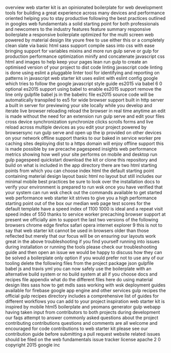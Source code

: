 overview web starter kit is an opinionated boilerplate for web development tools for building a great experience across many devices and performance oriented helping you to stay productive following the best practices outlined in googles web fundamentals a solid starting point for both professionals and newcomers to the industry features feature summary responsive boilerplate a responsive boilerplate optimized for the multi screen web powered by material design lite youre free to use either this or a completely clean slate via basic html sass support compile sass into css with ease bringing support for variables mixins and more run gulp serve or gulp for production performance optimization minify and concatenate javascript css html and images to help keep your pages lean run gulp to create an optimised version of your project to dist code linting javascript code linting is done using eslint a pluggable linter tool for identifying and reporting on patterns in javascript web starter kit uses eslint with eslint config google which tries to follow the google javascript style guide es2015 via babel 6 0 optional es2015 support using babel to enable es2015 support remove the line only gulpfile babel js in the babelrc file es2015 source code will be automatically transpiled to es5 for wide browser support built in http server a built in server for previewing your site locally while you develop and iterate live browser reloading reload the browser in real time anytime an edit is made without the need for an extension run gulp serve and edit your files cross device synchronization synchronize clicks scrolls forms and live reload across multiple devices as you edit your project powered by browsersync run gulp serve and open up the ip provided on other devices on your network offline support thanks to our baked in service worker pre caching sites deploying dist to a https domain will enjoy offline support this is made possible by sw precache pagespeed insights web performance metrics showing how well your site performs on mobile and desktop run gulp pagespeed quickstart download the kit or clone this repository and build on what is included in the app directory there are two html starting points from which you can choose index html the default starting point containing material design layout basic html no layout but still includes our minimal mobile best practices be sure to look over the installation docs to verify your environment is prepared to run wsk once you have verified that your system can run wsk check out the commands available to get started web performance web starter kit strives to give you a high performance starting point out of the box our median web page test scores for the default template have a speed index of 1100 1000 is ideal and a repeat visit speed index of 550 thanks to service worker precaching browser support at present we officially aim to support the last two versions of the following browsers chrome edge firefox safari opera internet explorer 9 this is not to say that web starter kit cannot be used in browsers older than those reflected but merely that our focus will be on ensuring our layouts work great in the above troubleshooting if you find yourself running into issues during installation or running the tools please check our troubleshooting guide and then open an issue we would be happy to discuss how they can be solved a boilerplate only option if you would prefer not to use any of our tooling delete the following files from the project package json gulpfile babel js and travis yml you can now safely use the boilerplate with an alternative build system or no build system at all if you choose docs and recipes file appendix what do the different files here do using material design lites sass how to get mdls sass working with wsk deployment guides available for firebase google app engine and other services gulp recipes the official gulp recipes directory includes a comprehensive list of guides for different workflows you can add to your project inspiration web starter kit is inspired by mobile html5 boilerplate and yeomans generator gulp webapp having taken input from contributors to both projects during development our faqs attempt to answer commonly asked questions about the project contributing contributions questions and comments are all welcome and encouraged for code contributions to web starter kit please see our contribution guide before submitting a pull request website related issues should be filed on the web fundamentals issue tracker license apache 2 0 copyright 2015 google inc